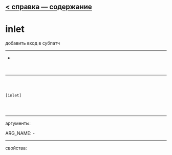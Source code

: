 [< справка — содержание](ceammc_lib.html)
---

# inlet


добавить вход в субпатч

---

-
<br>


---


```



[inlet]


            
```

---
аргументы:

ARG_NAME: -<br>

---
свойства:


